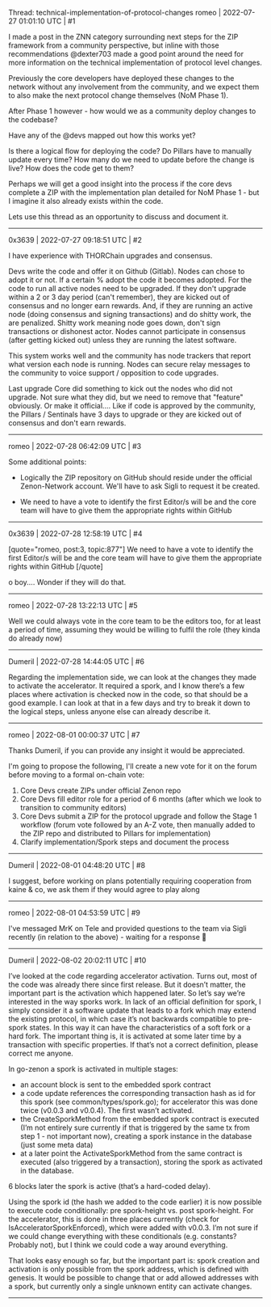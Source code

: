 Thread: technical-implementation-of-protocol-changes
romeo | 2022-07-27 01:01:10 UTC | #1

I made a post in the ZNN category surrounding next steps for the ZIP framework from a community perspective, but inline with those recommendations @dexter703 made a good point around the need for more information on the technical implementation of protocol level changes.

Previously the core developers have deployed these changes to the network without any involvement from the community, and we expect them to also make the next protocol change themselves (NoM Phase 1).

After Phase 1 however - how would we as a community deploy changes to the codebase?

Have any of the @devs mapped out how this works yet?

Is there a logical flow for deploying the code? Do Pillars have to manually update every time? How many do we need to update before the change is live? How does the code get to them?

Perhaps we will get a good insight into the process if the core devs complete a ZIP with the implementation plan detailed for NoM Phase 1 - but I imagine it also already exists within the code.

Lets use this thread as an opportunity to discuss and document it.

-------------------------

0x3639 | 2022-07-27 09:18:51 UTC | #2

I have experience with THORChain upgrades and consensus.  

Devs write the code and offer it on Github (Gitlab).  Nodes can chose to adopt it or not.  If a certain % adopt the code it becomes adopted.  For the code to run all active nodes need to be upgraded.  If they don't upgrade within a 2 or 3 day period (can't remember), they are kicked out of consensus and no longer earn rewards.  And, if they are running an active node (doing consensus and signing transactions) and do shitty work, the are penalized.  Shitty work meaning node goes down, don't sign transactions or dishonest actor.  Nodes cannot participate in consensus (after getting kicked out) unless they are running the latest software.  

This system works well and the community has node trackers that report what version each node is running.  Nodes can secure relay messages to the community to voice support / opposition to code upgrades. 

Last upgrade Core did something to kick out the nodes who did not upgrade.  Not sure what they did, but we need to remove that "feature" obviously.  Or make it official....  Like if code is approved by the community, the Pillars / Sentinals have 3 days to upgrade or they are kicked out of consensus and don't earn rewards.

-------------------------

romeo | 2022-07-28 06:42:09 UTC | #3

Some additional points:

- Logically the ZIP repository on GitHub should reside under the official Zenon-Network account. We'll have to ask Sigli to request it be created.

- We need to have a vote to identify the first Editor/s will be and the core team will have to give them the appropriate rights within GitHub

-------------------------

0x3639 | 2022-07-28 12:58:19 UTC | #4

[quote="romeo, post:3, topic:877"]
We need to have a vote to identify the first Editor/s will be and the core team will have to give them the appropriate rights within GitHub
[/quote]

o boy....  Wonder if they will do that.

-------------------------

romeo | 2022-07-28 13:22:13 UTC | #5

Well we could always vote in the core team to be the editors too, for at least a period of time, assuming they would be willing to fulfil the role (they kinda do already now)

-------------------------

Dumeril | 2022-07-28 14:44:05 UTC | #6

Regarding the implementation side, we can look at the changes they made to activate the accelerator. It required a spork, and I know there’s a few places where activation is checked now in the code, so that should be a good example. 
I can look at that in a few days and try to break it down to the logical steps, unless  anyone else can already describe it.

-------------------------

romeo | 2022-08-01 00:00:37 UTC | #7

Thanks Dumeril, if you can provide any insight it would be appreciated.

I'm going to propose the following, I'll create a new vote for it on the forum before moving to a formal on-chain vote:

1) Core Devs create ZIPs under official Zenon repo
2) Core Devs fill editor role for a period of 6 months (after which we look to transition to community editors)
3) Core Devs submit a ZIP for the protocol upgrade and follow the Stage 1 workflow (forum vote followed by an A-Z vote, then manually added to the ZIP repo and distributed to Pillars for implementation)
4) Clarify implementation/Spork steps and document the process

-------------------------

Dumeril | 2022-08-01 04:48:20 UTC | #8

I suggest, before working on plans potentially requiring cooperation from kaine & co, we ask them if they would agree to play along

-------------------------

romeo | 2022-08-01 04:53:59 UTC | #9

I've messaged MrK on Tele and provided questions to the team via Sigli recently (in relation to the above) - waiting for a response :pray:

-------------------------

Dumeril | 2022-08-02 20:02:11 UTC | #10

I’ve looked at the code regarding accelerator activation. Turns out, most of the code was already there since first release. But it doesn’t  matter, the important part is the activation which happened later. 
So let’s say we’re interested in the way sporks work. In lack of an official definition for spork, I simply consider it a software update that leads to a fork which may extend the existing protocol, in which case it’s not backwards compatible to pre-spork states. In this way it can have the characteristics of a soft fork or a hard fork. The important thing is, it is activated at some later time by a transaction with specific properties. If that’s not a correct definition, please correct me anyone. 

In go-zenon a spork is activated in multiple stages:
- an account block is sent to the embedded spork contract
- a code update references the corresponding transaction hash as id for this spork (see common/types/spork.go); for accelerator this was done twice (v0.0.3 and v0.0.4). The first wasn’t activated. 
- the CreateSporkMethod from the embedded spork contract is executed (I’m not entirely sure currently if that is triggered by the same tx from step 1 - not important now), creating a spork instance in the database (just some meta data)
- at a later point the ActivateSporkMethod from the same contract is executed (also triggered by a transaction), storing the spork as activated in the database. 

6 blocks later the spork is active (that’s a hard-coded delay). 

Using the spork id (the hash we added to the code earlier) it is now possible to execute code conditionally: pre spork-height vs. post spork-height. For the accelerator, this is done in three places currently (check for IsAcceleratorSporkEnforced), which were added with v0.0.3. 
I’m not sure if we could change everything with these conditionals (e.g. constants? Probably not), but I think we could code a way around everything. 

That looks easy enough so far, but the important part is: spork creation and activation is only possible from the spork address, which is defined with genesis. 
It would be possible to change that or add allowed addresses with a spork, but currently only a single unknown entity can activate changes.

-------------------------

